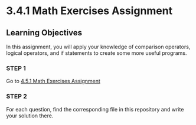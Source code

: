 # 3.4.1 Math Exercises Assignment

## Learning Objectives
In this assignment, you will apply your knowledge of comparison operators, logical operators, and if statements to create some more useful programs.

### STEP 1
Go to [4.5.1 Math Exercises Assignment](https://docs.google.com/document/d/1v_VZMioOeiSjG3Ue0waELcTh-KiVzBxnCF6BwEfTbvM/edit?usp=sharing)

### STEP 2
For each question, find the corresponding file in this repository and write your solution there.